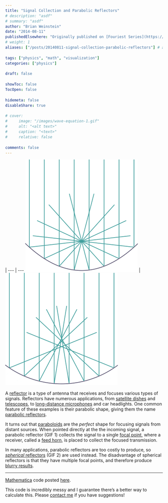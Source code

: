 ```yaml
---
title: "Signal Collection and Parabolic Reflectors"
# description: "asdf"
# summary: "asdf"
author: "Brian Weinstein"
date: "2014-08-11"
publishedElsewhere: "Originally published on [Fouriest Series](https://fouriestseries.tumblr.com/post/94474567298/signal-collection-and-parabolic-reflectors)"
# weight: 1
aliases: ["/posts/20140811-signal-collection-parabolic-reflectors"] # alias url / permalink

tags: ["physics", "math", "visualization"]
categories: ["physics"]

draft: false

showToc: false
TocOpen: false

hidemeta: false
disableShare: true

# cover:
#     image: "/images/wave-equation-1.gif"
#     alt: "<alt text>"
#     caption: "<text>"
#     relative: false

comments: false
---
```


<!-- create a table for side by side images -->
 |
--- | ---
![](/images/signal-collection-paraboloid.gif) | ![](/images/signal-collection-sphere.gif)


A [reflector](http://en.wikipedia.org/wiki/Reflector_(antenna)) is a type of antenna that receives and focuses various types of signals. Reflectors have numerous applications, from [satellite dishes](http://en.wikipedia.org/wiki/Satellite_dish) and [telescopes](http://en.wikipedia.org/wiki/Reflecting_telescope), to [long-distance microphones](http://en.wikipedia.org/wiki/Parabolic_microphone) and car headlights. One common feature of these examples is their parabolic shape, giving them the name [parabolic reflectors](http://en.wikipedia.org/wiki/Parabolic_reflector).

It turns out that [paraboloids](http://en.wikipedia.org/wiki/Paraboloid) are the _perfect_ shape for focusing signals from distant sources. When pointed directly at the the incoming signal, a parabolic reflector (GIF 1) collects the signal to a single [focal point](http://en.wikipedia.org/wiki/Focus_(optics)), where a receiver, called a [feed horn](http://electronics.howstuffworks.com/satellite-tv6.htm), is placed to collect the focused transmission.

In many applications, parabolic reflectors are too costly to produce, so [_spherical_ reflectors](http://farside.ph.utexas.edu/teaching/302l/lectures/node136.html) (GIF 2) are used instead. The disadvantage of spherical reflectors is that they have multiple focal points, and therefore produce [blurry results](http://en.wikipedia.org/wiki/Spherical_aberration).

---

[Mathematica](http://www.wolfram.com/mathematica/) code posted [here](https://gist.github.com/BrianWeinstein/be3a2691e37381bdde9b).

This code is incredibly messy and I guarantee there’s a better way to calculate this. Please [contact me](http://fouriestseries.tumblr.com/about) if you have suggestions!
